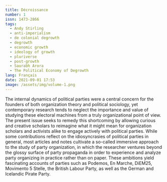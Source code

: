 ```yaml
---
title: Décroissance
number: 1
issn: 1473-2866
tags:
  - Andy Stirling
  - anti-imperialism
  - de colonial degrowth
  - degrowth
  - economic growth
  - ideology of growth
  - pluriverse
  - post-growth
  - Saurabh Arora
  - The Political Economy of Degrowth
lang: Français
date: 2021-09-01 17:53
image: /assets/img/volume-1.png
---
```

The internal dynamics of political parties were a central concern for the founders of both organization theory and political sociology, yet contemporary research tends to neglect the importance and value of studying these electoral machines from a truly organizational point of view. The present issue seeks to remedy this shortcoming by allowing curious and creative scholars to reimagine what it might mean for organization scholars and activists alike to engage actively with political parties. While some contributions reflect on the idiosyncrasies of political parties in general, most articles and notes cultivate a so-called immersive approach to the study of party organization, in which the researcher ventures beyond the glossy surface of party propaganda in order to experience and analyze party organizing in practice rather than on paper. These ambitions yield fascinating accounts of parties such as Podemos, En Marche, DiEM25, Movimento 5 Stelle, the British Labour Party, as well as the German and Icelandic Pirate Party.
